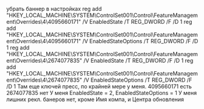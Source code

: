 убрать баннер в настройках
reg add "HKEY_LOCAL_MACHINE\SYSTEM\ControlSet001\Control\FeatureManagement\Overrides\4\4095660171" /V EnabledState /T REG_DWORD /F /D 1
reg add "HKEY_LOCAL_MACHINE\SYSTEM\ControlSet001\Control\FeatureManagement\Overrides\4\4095660171" /V EnabledStateOptions /T REG_DWORD /F /D 1
reg add "HKEY_LOCAL_MACHINE\SYSTEM\ControlSet001\Control\FeatureManagement\Overrides\4\2674077835" /V EnabledState /T REG_DWORD /F /D 1
reg add "HKEY_LOCAL_MACHINE\SYSTEM\ControlSet001\Control\FeatureManagement\Overrides\4\2674077835" /V EnabledStateOptions /T REG_DWORD /F /D 1
Там еще ключей пресс, по крайней мере у меня.
4095660171 есть
2674077835 нет
У меня EnabledState = 2, EnabledStateOptions = 1
У меня лишних рекл. банеров нет, кроме Имя компа, и Центра обновления 
